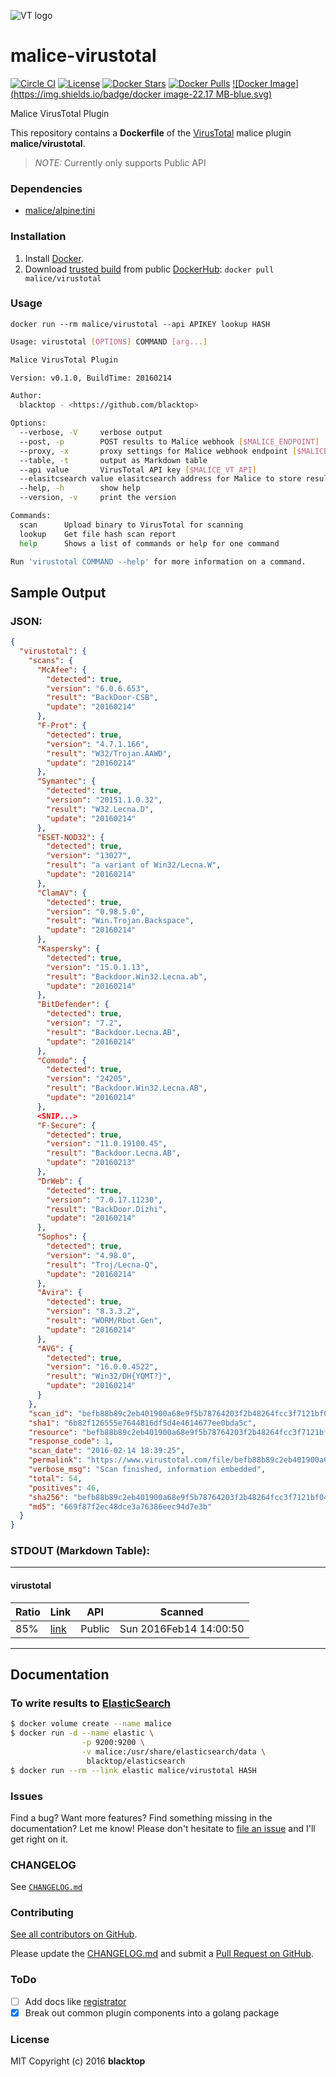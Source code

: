 ![VT logo](https://raw.githubusercontent.com/maliceio/malice-virustotal/master/logo.png)

malice-virustotal
=================

[![Circle CI](https://circleci.com/gh/maliceio/malice-virustotal.png?style=shield)](https://circleci.com/gh/maliceio/malice-virustotal) [![License](http://img.shields.io/:license-mit-blue.svg)](http://doge.mit-license.org) [![Docker Stars](https://img.shields.io/docker/stars/malice/virustotal.svg)](https://hub.docker.com/r/malice/virustotal/) [![Docker Pulls](https://img.shields.io/docker/pulls/malice/virustotal.svg)](https://hub.docker.com/r/malice/virustotal/) [![Docker Image](https://img.shields.io/badge/docker image-22.17 MB-blue.svg)](https://hub.docker.com/r/malice/virustotal/)

Malice VirusTotal Plugin

This repository contains a **Dockerfile** of the [VirusTotal](https://virustotal.com) malice plugin **malice/virustotal**.

> *NOTE:* Currently only supports Public API

### Dependencies

-	[malice/alpine:tini](https://hub.docker.com/r/malice/alpine/)

### Installation

1.	Install [Docker](https://www.docker.io/).
2.	Download [trusted build](https://hub.docker.com/r/malice/virustotal/) from public [DockerHub](https://hub.docker.com): `docker pull malice/virustotal`

### Usage

```
docker run --rm malice/virustotal --api APIKEY lookup HASH
```

```bash
Usage: virustotal [OPTIONS] COMMAND [arg...]

Malice VirusTotal Plugin

Version: v0.1.0, BuildTime: 20160214

Author:
  blacktop - <https://github.com/blacktop>

Options:
  --verbose, -V		verbose output
  --post, -p		POST results to Malice webhook [$MALICE_ENDPOINT]
  --proxy, -x		proxy settings for Malice webhook endpoint [$MALICE_PROXY]
  --table, -t		output as Markdown table
  --api value		VirusTotal API key [$MALICE_VT_API]
  --elasitcsearch value	elasitcsearch address for Malice to store results [$MALICE_ELASTICSEARCH]
  --help, -h		show help
  --version, -v		print the version

Commands:
  scan		Upload binary to VirusTotal for scanning
  lookup	Get file hash scan report
  help		Shows a list of commands or help for one command

Run 'virustotal COMMAND --help' for more information on a command.
```

Sample Output
-------------

### JSON:

```json
{
  "virustotal": {
    "scans": {
      "McAfee": {
        "detected": true,
        "version": "6.0.6.653",
        "result": "BackDoor-CSB",
        "update": "20160214"
      },
      "F-Prot": {
        "detected": true,
        "version": "4.7.1.166",
        "result": "W32/Trojan.AAWD",
        "update": "20160214"
      },
      "Symantec": {
        "detected": true,
        "version": "20151.1.0.32",
        "result": "W32.Lecna.D",
        "update": "20160214"
      },
      "ESET-NOD32": {
        "detected": true,
        "version": "13027",
        "result": "a variant of Win32/Lecna.W",
        "update": "20160214"
      },
      "ClamAV": {
        "detected": true,
        "version": "0.98.5.0",
        "result": "Win.Trojan.Backspace",
        "update": "20160214"
      },
      "Kaspersky": {
        "detected": true,
        "version": "15.0.1.13",
        "result": "Backdoor.Win32.Lecna.ab",
        "update": "20160214"
      },
      "BitDefender": {
        "detected": true,
        "version": "7.2",
        "result": "Backdoor.Lecna.AB",
        "update": "20160214"
      },
      "Comodo": {
        "detected": true,
        "version": "24205",
        "result": "Backdoor.Win32.Lecna.AB",
        "update": "20160214"
      },
      <SNIP...>
      "F-Secure": {
        "detected": true,
        "version": "11.0.19100.45",
        "result": "Backdoor.Lecna.AB",
        "update": "20160213"
      },
      "DrWeb": {
        "detected": true,
        "version": "7.0.17.11230",
        "result": "BackDoor.Dizhi",
        "update": "20160214"
      },
      "Sophos": {
        "detected": true,
        "version": "4.98.0",
        "result": "Troj/Lecna-Q",
        "update": "20160214"
      },
      "Avira": {
        "detected": true,
        "version": "8.3.3.2",
        "result": "WORM/Rbot.Gen",
        "update": "20160214"
      },
      "AVG": {
        "detected": true,
        "version": "16.0.0.4522",
        "result": "Win32/DH{YQMT?}",
        "update": "20160214"
      }
    },
    "scan_id": "befb88b89c2eb401900a68e9f5b78764203f2b48264fcc3f7121bf04a57fd408-1455475165",
    "sha1": "6b82f126555e7644816df5d4e4614677ee0bda5c",
    "resource": "befb88b89c2eb401900a68e9f5b78764203f2b48264fcc3f7121bf04a57fd408",
    "response_code": 1,
    "scan_date": "2016-02-14 18:39:25",
    "permalink": "https://www.virustotal.com/file/befb88b89c2eb401900a68e9f5b78764203f2b48264fcc3f7121bf04a57fd408/analysis/1455475165/",
    "verbose_msg": "Scan finished, information embedded",
    "total": 54,
    "positives": 46,
    "sha256": "befb88b89c2eb401900a68e9f5b78764203f2b48264fcc3f7121bf04a57fd408",
    "md5": "669f87f2ec48dce3a76386eec94d7e3b"
  }
}
```

### STDOUT (Markdown Table):

---

#### virustotal

| Ratio | Link                          | API    | Scanned                |
|-------|-------------------------------|--------|------------------------|
| 85%   | [link](http://bit.ly/1ThieJ6) | Public | Sun 2016Feb14 14:00:50 |

---

Documentation
-------------

### To write results to [ElasticSearch](https://www.elastic.co/products/elasticsearch)

```bash
$ docker volume create --name malice
$ docker run -d --name elastic \
                -p 9200:9200 \
                -v malice:/usr/share/elasticsearch/data \
                 blacktop/elasticsearch
$ docker run --rm --link elastic malice/virustotal HASH
```
### Issues

Find a bug? Want more features? Find something missing in the documentation? Let me know! Please don't hesitate to [file an issue](https://github.com/maliceio/malice-virustotal/issues/new) and I'll get right on it.

### CHANGELOG

See [`CHANGELOG.md`](https://github.com/maliceio/malice-virustotal/blob/master/CHANGELOG.md)

### Contributing

[See all contributors on GitHub](https://github.com/maliceio/malice-virustotal/graphs/contributors).

Please update the [CHANGELOG.md](https://github.com/maliceio/malice-virustotal/blob/master/CHANGELOG.md) and submit a [Pull Request on GitHub](https://help.github.com/articles/using-pull-requests/).

### ToDo

-	[ ] Add docs like [registrator](http://gliderlabs.com/registrator/latest/#getting-registrator)
-	[x] Break out common plugin components into a golang package

### License

MIT Copyright (c) 2016 **blacktop**
